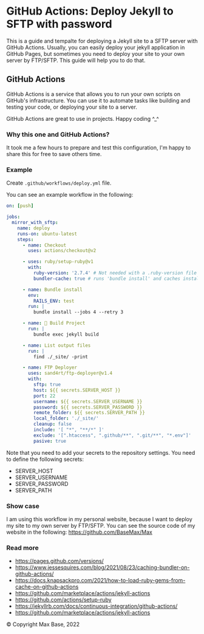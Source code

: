 # GitHub Actions: Deploy Jekyll to SFTP with password

This is a guide and tempalte for deploying a Jekyll site to a SFTP server with GitHub Actions. Usually, you can easily deploy your jekyll application in GitHub Pages, but sometimes you need to deploy your site to your own server by FTP/SFTP. This guide will help you to do that.

## GitHub Actions

GitHub Actions is a service that allows you to run your own scripts on GitHub's infrastructure. You can use it to automate tasks like building and testing your code, or deploying your site to a server.

GitHub Actions are great to use in projects. Happy coding ^_^

### Why this one and GitHub Actions?

It took me a few hours to prepare and test this configuration, I'm happy to share this for free to save others time.

### Example

Create `.github/workflows/deploy.yml` file.

You can see an example workflow in the following:

```yml
on: [push]

jobs:
  mirror_with_sftp:
    name: deploy
    runs-on: ubuntu-latest
    steps:
      - name: Checkout
        uses: actions/checkout@v2

      - uses: ruby/setup-ruby@v1
        with:
          ruby-version: '2.7.4' # Not needed with a .ruby-version file
          bundler-cache: true # runs 'bundle install' and caches installed gems automatically

      - name: Bundle install
        env:
          RAILS_ENV: test
        run: |
          bundle install --jobs 4 --retry 3

      - name: 🔨 Build Project
        run: |
          bundle exec jekyll build

      - name: List output files
        run: |
          find ./_site/ -print

      - name: FTP Deployer
        uses: sand4rt/ftp-deployer@v1.4
        with:
          sftp: true
          host: ${{ secrets.SERVER_HOST }}
          port: 22
          username: ${{ secrets.SERVER_USERNAME }}
          password: ${{ secrets.SERVER_PASSWORD }}
          remote_folder: ${{ secrets.SERVER_PATH }}
          local_folder: './_site/'
          cleanup: false
          include: '[ "*", "**/*" ]'
          exclude: '[".htaccess", ".github/**", ".git/**", "*.env"]'
          pasive: true
```

Note that you need to add your secrets to the repository settings. You need to define the following secrets:

- SERVER_HOST
- SERVER_USERNAME
- SERVER_PASSWORD
- SERVER_PATH

### Show case

I am using this workflow in my personal website, because I want to deploy my site to my own server by FTP/SFTP. You can see the source code of my website in the following: https://github.com/BaseMax/Max

### Read more

- https://pages.github.com/versions/
- https://www.jessesquires.com/blog/2021/08/23/caching-bundler-on-github-actions/
- https://docs.knapsackpro.com/2021/how-to-load-ruby-gems-from-cache-on-github-actions
- https://github.com/marketplace/actions/jekyll-actions
- https://github.com/actions/setup-ruby
- https://jekyllrb.com/docs/continuous-integration/github-actions/
- https://github.com/marketplace/actions/jekyll-actions

© Copyright Max Base, 2022
